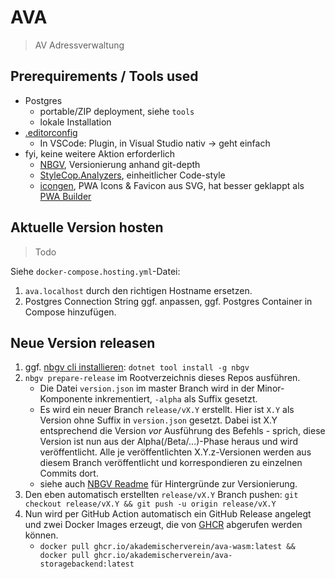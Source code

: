 # AVA

> AV Adressverwaltung

## Prerequirements / Tools used

* Postgres
  * portable/ZIP deployment, siehe `tools`
  * lokale Installation
* [.editorconfig](https://editorconfig.org/)
  * In VSCode: Plugin, in Visual Studio nativ -> geht einfach
* fyi, keine weitere Aktion erforderlich
  * [NBGV](https://github.com/dotnet/Nerdbank.GitVersioning), Versionierung anhand git-depth
  * [StyleCop.Analyzers](https://www.nuget.org/packages/StyleCop.Analyzers/), einheitlicher Code-style
  * [icongen](https://cthedot.de/icongen/), PWA Icons & Favicon aus SVG, hat besser geklappt als [PWA Builder](https://www.pwabuilder.com/imageGenerator)

## Aktuelle Version hosten

> Todo

Siehe `docker-compose.hosting.yml`-Datei:

1. `ava.localhost` durch den richtigen Hostname ersetzen.
2. Postgres Connection String ggf. anpassen, ggf. Postgres Container in Compose hinzufügen.

## Neue Version releasen

1. ggf. [nbgv cli installieren](https://github.com/dotnet/Nerdbank.GitVersioning/blob/master/doc/nbgv-cli.md): `dotnet tool install -g nbgv`
2. `nbgv prepare-release` im Rootverzeichnis dieses Repos ausführen.
    * Die Datei `version.json` im master Branch wird in der Minor-Komponente inkrementiert, `-alpha` als Suffix gesetzt.
    * Es wird ein neuer Branch `release/vX.Y` erstellt. Hier ist `X.Y` als Version ohne Suffix in `version.json` gesetzt. Dabei ist X.Y entsprechend die Version *vor* Ausführung des Befehls - sprich, diese Version ist nun aus der Alpha(/Beta/...)-Phase heraus und wird veröffentlicht. Alle je veröffentlichten X.Y.z-Versionen werden aus diesem Branch veröffentlicht und korrespondieren zu einzelnen Commits dort.
    * siehe auch [NBGV Readme](https://github.com/dotnet/Nerdbank.GitVersioning) für Hintergründe zur Versionierung.
3. Den eben automatisch erstellten `release/vX.Y` Branch pushen: `git checkout release/vX.Y && git push -u origin release/vX.Y`
4. Nun wird per GitHub Action automatisch ein GitHub Release angelegt und zwei Docker Images erzeugt, die von [GHCR](https://ghcr.io) abgerufen werden können.
    * `docker pull ghcr.io/akademischerverein/ava-wasm:latest && docker pull ghcr.io/akademischerverein/ava-storagebackend:latest`
